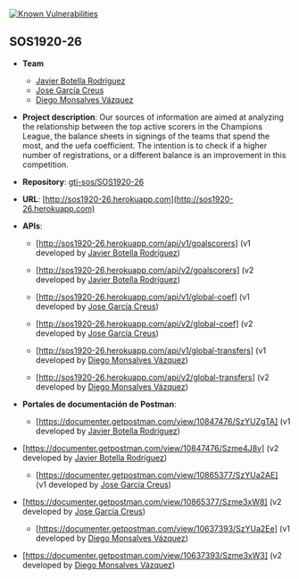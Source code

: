 [![Known Vulnerabilities](https://snyk.io/test/github/{javibotella}/{SOS1920-26}/badge.svg)](https://snyk.io/test/github/{javibotella}/{SOS1920-26})

## SOS1920-26
- **Team**
  - [Javier Botella Rodríguez](https://github.com/javibotella)
  - [Jose García Creus](https://github.com/jgcreus)
  - [Diego Monsalves Vázquez](https://github.com/diemonvaz)
  
- **Project description**: Our sources of information are aimed at analyzing the relationship between the top active scorers in the Champions League, the balance sheets in signings of the teams that spend the most, and the uefa coefficient. The intention is to check if a higher number of registrations, or a different balance is an improvement in this competition.

- **Repository**: [gti-sos/SOS1920-26](https://github.com/gti-sos/SOS1920-26)

- **URL**: [http://sos1920-26.herokuapp.com](http://sos1920-26.herokuapp.com)

-  **APIs**:
    - [http://sos1920-26.herokuapp.com/api/v1/goalscorers] (v1 developed by [Javier Botella Rodríguez](https://github.com/javibotella))
    - [http://sos1920-26.herokuapp.com/api/v2/goalscorers] (v2 developed by [Javier Botella Rodríguez](https://github.com/javibotella))

    - [http://sos1920-26.herokuapp.com/api/v1/global-coef] (v1 developed by [Jose García Creus](https://github.com/jgcreus))
    - [http://sos1920-26.herokuapp.com/api/v2/global-coef] (v2 developed by [Jose García Creus](https://github.com/jgcreus))

    - [http://sos1920-26.herokuapp.com/api/v1/global-transfers] (v1 developed by [Diego Monsalves Vázquez](https://github.com/diemonvaz))
    - [http://sos1920-26.herokuapp.com/api/v2/global-transfers] (v2 developed by [Diego Monsalves Vázquez](https://github.com/diemonvaz))

-  **Portales de documentación de Postman**:
	- [https://documenter.getpostman.com/view/10847476/SzYUZgTA] (v1 developed by [Javier Botella Rodríguez](https://github.com/javibotella))
  - [https://documenter.getpostman.com/view/10847476/Szme4J8v] (v2 developed by [Javier Botella Rodríguez](https://github.com/javibotella))

	- [https://documenter.getpostman.com/view/10865377/SzYUa2AE] (v1 developed by [Jose García Creus](https://github.com/jgcreus))
  - [https://documenter.getpostman.com/view/10865377/Szme3xW8] (v2 developed by [Jose García Creus](https://github.com/jgcreus))

	- [https://documenter.getpostman.com/view/10637393/SzYUa2Ee] (v1 developed by [Diego Monsalves Vázquez](https://github.com/diemonvaz))
  - [https://documenter.getpostman.com/view/10637393/Szme3xW3] (v2 developed by [Diego Monsalves Vázquez](https://github.com/diemonvaz))